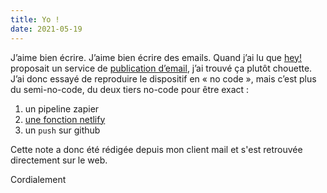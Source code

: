 ```yaml
---
title: Yo !
date: 2021-05-19
---
```


J’aime bien écrire. J’aime bien écrire des emails. Quand j’ai lu que [hey!](https://hey.com) proposait un service de [publication d’email](https://www.hey.com/world/), j’ai trouvé ça plutôt chouette. J’ai donc essayé de reproduire le dispositif en « no code », mais c’est plus du semi-no-code, du deux tiers no-code pour être exact :

1. un pipeline zapier
2. [une fonction netlify](https://github.com/taniki/11d.im/blob/master/functions/yo.js)
3. un `push` sur github

Cette note a donc été rédigée depuis mon client mail et s'est retrouvée directement sur le web.

Cordialement
